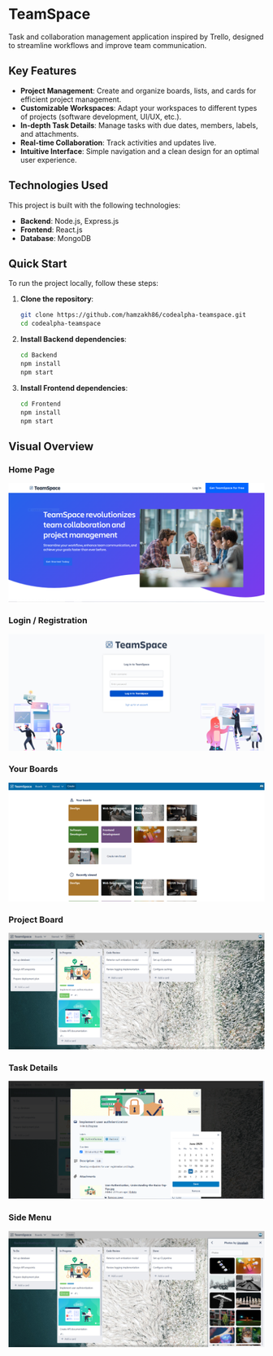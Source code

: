 # TeamSpace

Task and collaboration management application inspired by Trello, designed to streamline workflows and improve team communication.

## Key Features

*   **Project Management**: Create and organize boards, lists, and cards for efficient project management.
*   **Customizable Workspaces**: Adapt your workspaces to different types of projects (software development, UI/UX, etc.).
*   **In-depth Task Details**: Manage tasks with due dates, members, labels, and attachments.
*   **Real-time Collaboration**: Track activities and updates live.
*   **Intuitive Interface**: Simple navigation and a clean design for an optimal user experience.

## Technologies Used

This project is built with the following technologies:

*   **Backend**: Node.js, Express.js
*   **Frontend**: React.js
*   **Database**: MongoDB

## Quick Start

To run the project locally, follow these steps:

1.  **Clone the repository**:

    ```bash
    git clone https://github.com/hamzakh86/codealpha-teamspace.git
    cd codealpha-teamspace
    ```

2.  **Install Backend dependencies**:

    ```bash
    cd Backend
    npm install
    npm start
    ```

3.  **Install Frontend dependencies**:

    ```bash
    cd Frontend
    npm install
    npm start
    ```

## Visual Overview

### Home Page

![Home Page](images/Capture2.PNG)

### Login / Registration

![Login / Registration](images/Capture4.PNG)

### Your Boards

![Your Boards](images/Capture3.PNG)

### Project Board

![Project Board](images/Capture1.PNG)

### Task Details

![Task Details](images/Capture5.PNG)

### Side Menu

![Side Menu](images/Capture6.PNG)


